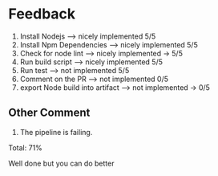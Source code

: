 # Feedback

1. Install Nodejs --> nicely implemented 5/5
2. Install Npm Dependencies --> nicely implemented 5/5
3. Check for node lint --> nicely implemented -> 5/5
4. Run build script -->  nicely implemented 5/5
5. Run test --> not implemented 5/5
6. Comment on the PR --> not implemented  0/5
7. export Node build into artifact --> not implemented -> 0/5

## Other Comment

1. The pipeline is failing.

Total: 71%

Well done but you can do better
